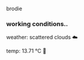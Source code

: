 brodie

<!--weather_start-->
### working conditions..

weather: scattered clouds ☁️

temp: 13.71 °C 👕

<!--weather_end-->
